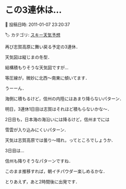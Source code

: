 # この3連休は…

📅 投稿日時: 2011-01-07 23:20:37

🏷️ カテゴリ: [スキー天気予想](c6554f5c3c106093b511a8daae23757e8.md)

再び志賀高原に舞い戻る予定の3連休．





天気図は縦じまの冬型．


結構積もりそうな天気図ですが…





等圧線が，微妙に北西～南東に傾いてます．


うーーん．


海側に積もるけど，信州の内陸にはあまり降らないパターン．


明日，3連休1日目は志賀はそれほど積もらないかな～．





2日目も，日本海の海沿いには降るけど，信州までには


雪雲が入り込みにくいパターン．


天気は志賀高原では曇り～晴れ，ってところでしょうか．





3日目は…


信州も降りそうなパターンですね．


このまま推移すれば，朝イチパウダー楽しめるかな．





とりあえず，あと2時間後に出発です．
